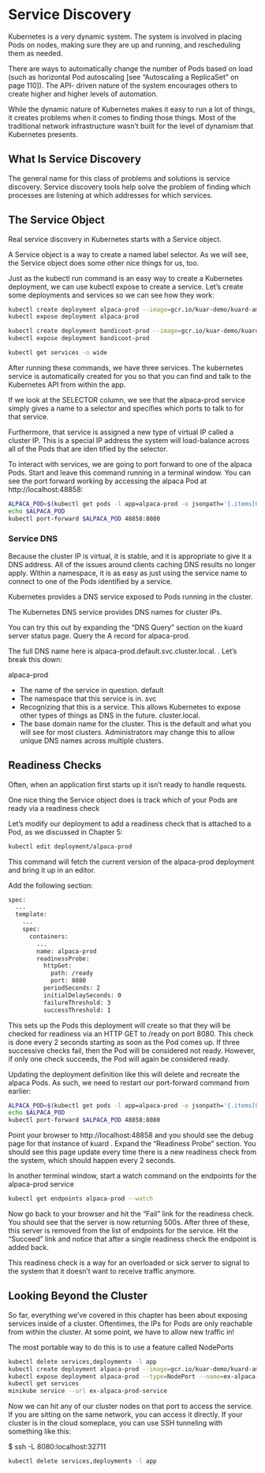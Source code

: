 # Service Discovery
Kubernetes is a very dynamic system. The system is involved in placing Pods on nodes, making sure they are up and running, and rescheduling them as needed.

There are ways to automatically change the number of Pods based on load (such as horizontal Pod autoscaling [see “Autoscaling a ReplicaSet” on page 110]). The API- driven nature of the system encourages others to create higher and higher levels of automation.

While the dynamic nature of Kubernetes makes it easy to run a lot of things, it creates problems when it comes to finding those things. Most of the traditional network infrastructure wasn’t built for the level of dynamism that Kubernetes presents.

## What Is Service Discovery
The general name for this class of problems and solutions is service discovery. Service discovery tools help solve the problem of finding which processes are listening at which addresses for which services.

## The Service Object
Real service discovery in Kubernetes starts with a Service object.

A Service object is a way to create a named label selector. As we will see, the Service object does some other nice things for us, too.

Just as the kubectl run command is an easy way to create a Kubernetes deployment, we can use kubectl expose to create a service. Let’s create some deployments and services so we can see how they work:

```bash
kubectl create deployment alpaca-prod --image=gcr.io/kuar-demo/kuard-amd64:blue --replicas=3 --port=8080
kubectl expose deployment alpaca-prod

kubectl create deployment bandicoot-prod --image=gcr.io/kuar-demo/kuard-amd64:green --replicas=2 --port=8080
kubectl expose deployment bandicoot-prod

kubectl get services -o wide
```

After running these commands, we have three services. The kubernetes service is automatically created for you so that you can find and talk to the Kubernetes API from within the app.

If we look at the SELECTOR column, we see that the alpaca-prod service simply gives a name to a selector and specifies which ports to talk to for that service.

Furthermore, that service is assigned a new type of virtual IP called a cluster IP. This is a special IP address the system will load-balance across all of the Pods that are iden tified by the selector.

To interact with services, we are going to port forward to one of the alpaca Pods. Start and leave this command running in a terminal window. You can see the port forward working by accessing the alpaca Pod at http://localhost:48858:

```bash
ALPACA_POD=$(kubectl get pods -l app=alpaca-prod -o jsonpath='{.items[0].metadata.name}')
echo $ALPACA_POD
kubectl port-forward $ALPACA_POD 48858:8080
```

### Service DNS
Because the cluster IP is virtual, it is stable, and it is appropriate to give it a DNS address. All of the issues around clients caching DNS results no longer apply. Within a namespace, it is as easy as just using the service name to connect to one of the Pods identified by a service.

Kubernetes provides a DNS service exposed to Pods running in the cluster.

The Kubernetes DNS service provides DNS names for cluster IPs.

You can try this out by expanding the “DNS Query” section on the kuard server status page. Query the A record for alpaca-prod.

The full DNS name here is alpaca-prod.default.svc.cluster.local. . Let’s break this down:

alpaca-prod
 - The name of the service in question.
default
 - The namespace that this service is in.
svc
 - Recognizing that this is a service. This allows Kubernetes to expose other types of things as DNS in the future.
cluster.local.
 - The base domain name for the cluster. This is the default and what you will see for most clusters. Administrators may change this to allow unique DNS names across multiple clusters.


## Readiness Checks
Often, when an application first starts up it isn’t ready to handle requests. 

One nice thing the Service object does is track which of your Pods are ready via a readiness check

Let’s modify our deployment to add a readiness check that is attached to a Pod, as we discussed in Chapter 5:

```bash
kubectl edit deployment/alpaca-prod
```

This command will fetch the current version of the alpaca-prod deployment and bring it up in an editor.

Add the following section:

```bash
spec:
  ...
  template:
    ...
    spec:
      containers:
        ...
        name: alpaca-prod
        readinessProbe:
          httpGet:
            path: /ready
            port: 8080
          periodSeconds: 2
          initialDelaySeconds: 0
          failureThreshold: 3
          successThreshold: 1
```

This sets up the Pods this deployment will create so that they will be checked for readiness via an HTTP GET to /ready on port 8080. This check is done every 2 seconds starting as soon as the Pod comes up. If three successive checks fail, then the Pod will be considered not ready. However, if only one check succeeds, the Pod will again be considered ready.

Updating the deployment definition like this will delete and recreate the alpaca Pods. As such, we need to restart our port-forward command from earlier:

```bash
ALPACA_POD=$(kubectl get pods -l app=alpaca-prod -o jsonpath='{.items[0].metadata.name}')
echo $ALPACA_POD
kubectl port-forward $ALPACA_POD 48858:8080
```

Point your browser to http://localhost:48858 and you should see the debug page for that instance of kuard . Expand the “Readiness Probe” section. You should see this page update every time there is a new readiness check from the system, which should happen every 2 seconds.

In another terminal window, start a watch command on the endpoints for the alpaca-prod service

```bash
kubectl get endpoints alpaca-prod --watch
```

Now go back to your browser and hit the “Fail” link for the readiness check. You should see that the server is now returning 500s. After three of these, this server is removed from the list of endpoints for the service. Hit the “Succeed” link and notice that after a single readiness check the endpoint is added back.

This readiness check is a way for an overloaded or sick server to signal to the system that it doesn’t want to receive traffic anymore.


## Looking Beyond the Cluster
So far, everything we’ve covered in this chapter has been about exposing services inside of a cluster. Oftentimes, the IPs for Pods are only reachable from within the cluster. At some point, we have to allow new traffic in!

The most portable way to do this is to use a feature called NodePorts

```bash
kubectl delete services,deployments -l app
kubectl create deployment alpaca-prod --image=gcr.io/kuar-demo/kuard-amd64:blue --replicas=3 --port=8080
kubectl expose deployment alpaca-prod --type=NodePort --name=ex-alpaca-prod-service --port=8080
kubectl get services
minikube service --url ex-alpaca-prod-service
```

Now we can hit any of our cluster nodes on that port to access the service. If you are sitting on the same network, you can access it directly. If your cluster is in the cloud someplace, you can use SSH tunneling with something like this:

$ ssh <node> -L 8080:localhost:32711

```bash
kubectl delete services,deployments -l app
```
